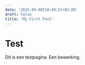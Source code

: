 ```yaml
---
date: '2025-09-08T18:49:57+02:00'
draft: false
title: 'My First Post'
---
```


# Test

Dit is een testpagina. Een bewerking.

